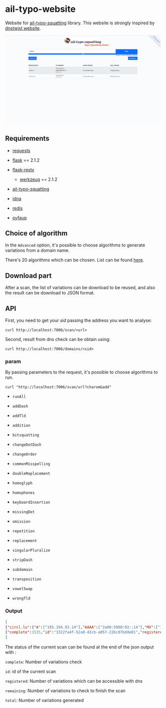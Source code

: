 # ail-typo-website
Website for [ail-typo-squatting](https://github.com/ail-project/ail-typo-squatting) library. This website is strongly inspired by [dnstwist website](https://dnstwist.it).



![ail-typo-website](https://github.com/ail-project/ail-typo-website/blob/main/doc/ail-typo-website.png?raw=true)



## Requirements

- [requests](https://github.com/psf/requests)

- [flask](https://flask.palletsprojects.com/en/2.1.x/) == 2.1.2

- [flask-restx](https://github.com/python-restx/flask-restx)
  - [werkzeug](https://github.com/pallets/werkzeug/) == 2.1.2

- [ail-typo-squatting](https://github.com/ail-project/ail-typo-squatting)

- [idna](https://github.com/kjd/idna)

- [redis](https://github.com/redis/redis-py)

- [pyfaup](https://github.com/stricaud/faup)



## Choice of algorithm

In the `Advanced` option, it's possible to choose algorithms to generate variations from a domain name.

There's 20 algorithms which can be chosen. List can be found [here](https://github.com/ail-project/ail-typo-squatting#list-of-algorithms-used).

## Download part

After a scan, the list of variations can be download to be reused, and also the result can be download to JSON format. 



## API

First, you need to get your *sid* passing the address you want to analyse:

~~~
curl http://localhost:7006/scan/<url>
~~~

Second, result from dns check can be obtain using:

~~~
curl http://localhost:7006/domains/<sid>
~~~



### param

By passing parameters to the request, it's possible to choose algorithms to run.

~~~
curl "http://localhost:7006/scan/url?charom&add"
~~~

- `runAll`

- `addDash`

- `addTld`
- `addition`

- `bitsquatting`
- `changeDotDash`

- `changeOrder`
- `commonMisspelling`
- `doubleReplacement`
- `homoglyph`
- `homophones`
- `keyboardInsertion`
- `missingDot`
- `omission`
- `repetition`
- `replacement`
- `singularPluralize`
- `stripDash`
- `subdomain`
- `transposition`
- `vowelSwap`
- `wrongTld`



### Output

~~~json
[
{"circl.lu":{"A":["185.194.93.14"],"AAAA":["2a00:5980:93::14"],"MX":["10 cppy.circl.lu."],"NS":["ns3.eurodns.com.",...],"NotExist":false,"geoip":"Luxembourg"}}, ...
{"complete":1535,"id":"3322fa4f-52a0-43cb-a057-22bc07bdde01","registered":2,"remaining":4372,"total":5907} 
]
~~~

The status of the current scan can be found at the end of the json output with : 

`complete`: Number of variations check

`id`: id of the current scan

`registered`: Number of variations which can be accessible with dns

`remaining`: Number of variations  to check to finish the scan

`total`: Number of variations generated

